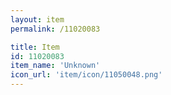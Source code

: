 ```yaml
---
layout: item
permalink: /11020083

title: Item
id: 11020083
item_name: 'Unknown'
icon_url: 'item/icon/11050048.png'
---
```

